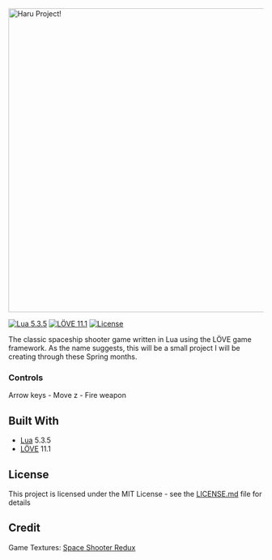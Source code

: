 <img src="https://i.imgur.com/Hp5oZ0o.png" width="600" alt="Haru Project!">

[![Lua 5.3.5](https://img.shields.io/badge/Lua-5.3.5-blue.svg)](https://www.lua.org)
[![LÖVE 11.1](https://img.shields.io/badge/LÖVE-11.1-blue.svg)](https://love2d.org)
[![License](https://img.shields.io/github/license/haruyuki/Haru-Project.svg)](https://github.com/haruyuki/Haru-Project/blob/master/LICENSE)

The classic spaceship shooter game written in Lua using the LÖVE game framework. As the name suggests, this will be a small project I will be creating through these Spring months.

### Controls

Arrow keys - Move
z - Fire weapon

## Built With

* [Lua](https://www.lua.org) 5.3.5
* [LÖVE](https://love2d.org) 11.1

## License

This project is licensed under the MIT License - see the [LICENSE.md](LICENSE) file for details

## Credit

Game Textures: [Space Shooter Redux](https://www.kenney.nl/assets/space-shooter-redux)
